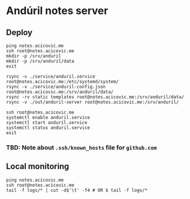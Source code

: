 # Andúril notes server

## Deploy

```
ping notes.acicovic.me
ssh root@notes.acicovic.me
mkdir -p /srv/anduril
mkdir -p /srv/anduril/data
exit

rsync -v ./service/anduril.service root@notes.acicovic.me:/etc/systemd/system/
rsync -v ./service/anduril-config.json root@notes.acicovic.me:/srv/anduril/data/
rsync -rv static templates root@notes.acicovic.me:/srv/anduril/data/
rsync -v ./out/anduril-server root@notes.acicovic.me:/srv/anduril/

ssh root@notes.acicovic.me
systemctl enable anduril.service
systemctl start anduril.service
systemctl status anduril.service
exit
```

### TBD: Note about `.ssh/known_hosts` file for `github.com`

## Local monitoring

```
ping notes.acicovic.me
ssh root@notes.acicovic.me
tail -f logs/* | cut -d$'\t' -f4 # OR $ tail -f logs/*
```
